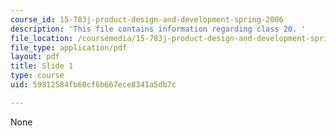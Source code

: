 ```yaml
---
course_id: 15-783j-product-design-and-development-spring-2006
description: 'This file contains information regarding class 20. '
file_location: /coursemedia/15-783j-product-design-and-development-spring-2006/59812584fb60cf6b667ece8341a5db7c_cls20_tol_trds.pdf
file_type: application/pdf
layout: pdf
title: Slide 1
type: course
uid: 59812584fb60cf6b667ece8341a5db7c

---
```

None